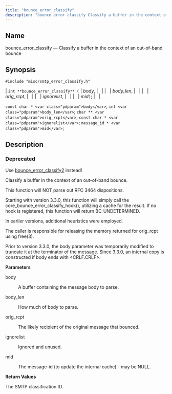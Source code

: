 ```yaml
---
title: "bounce_error_classify"
description: "bounce error classify Classify a buffer in the context of an out of band bounce int bounce error classify body body len orig rcpt ignorelist mid const char body int body len char orig rcpt const char ignorelist message id mid Use bounce error classify 2 instead Classify a buffer..."
---
```


<a name="apis.bounce_error_classify"></a> 
## Name

bounce_error_classify — Classify a buffer in the context of an out-of-band bounce

## Synopsis

`#include "misc/smtp_error_classify.h"`

| `int **bounce_error_classify** (` | <var class="pdparam">body</var>, |   |
|   | <var class="pdparam">body_len</var>, |   |
|   | <var class="pdparam">orig_rcpt</var>, |   |
|   | <var class="pdparam">ignorelist</var>, |   |
|   | <var class="pdparam">mid</var>`)`; |   |

`const char * <var class="pdparam">body</var>`;
`int <var class="pdparam">body_len</var>`;
`char ** <var class="pdparam">orig_rcpt</var>`;
`const char * <var class="pdparam">ignorelist</var>`;
`message_id * <var class="pdparam">mid</var>`;<a name="idp47882640"></a> 
## Description

### Deprecated

Use [bounce_error_classify2](/momentum/3/3-api/apis-bounce-error-classify-2) instead!

Classify a buffer in the context of an out-of-band bounce.

This function will NOT parse out RFC 3464 dispositions.

Starting with version 3.3.0, this function will simply call the core_bounce_error_classify_hook(), utilizing a cache for the result. If no hook is registered, this function will return BC_UNDETERMINED.

In earlier versions, additional heuristics were employed.

The caller is responsible for releasing the memory returned for orig_rcpt using free(3).

Prior to version 3.3.0, the body parameter was temporarily modified to truncate it at the terminator of the message. Since 3.3.0, an internal copy is constructed if body ends with <CRLF.CRLF>.

**<a name="idp47888640"></a> Parameters**

<dl class="variablelist">

<dt>body</dt>

<dd>

A buffer containing the message body to parse.

</dd>

<dt>body_len</dt>

<dd>

How much of body to parse.

</dd>

<dt>orig_rcpt</dt>

<dd>

The likely recipient of the original message that bounced.

</dd>

<dt>ignorelist</dt>

<dd>

Ignored and unused.

</dd>

<dt>mid</dt>

<dd>

The message-id (to update the internal cache) - may be NULL.

</dd>

</dl>

**<a name="idp47898800"></a> Return Values**

The SMTP classification ID.